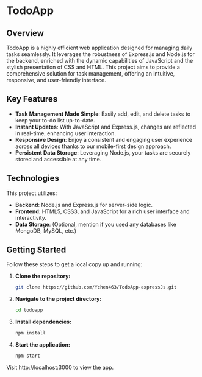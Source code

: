 # TodoApp

## Overview
TodoApp is a highly efficient web application designed for managing daily tasks seamlessly. It leverages the robustness of Express.js and Node.js for the backend, enriched with the dynamic capabilities of JavaScript and the stylish presentation of CSS and HTML. This project aims to provide a comprehensive solution for task management, offering an intuitive, responsive, and user-friendly interface.

## Key Features

- **Task Management Made Simple**: Easily add, edit, and delete tasks to keep your to-do list up-to-date.
- **Instant Updates**: With JavaScript and Express.js, changes are reflected in real-time, enhancing user interaction.
- **Responsive Design**: Enjoy a consistent and engaging user experience across all devices thanks to our mobile-first design approach.
- **Persistent Data Storage**: Leveraging Node.js, your tasks are securely stored and accessible at any time.

## Technologies

This project utilizes:
- **Backend**: Node.js and Express.js for server-side logic.
- **Frontend**: HTML5, CSS3, and JavaScript for a rich user interface and interactivity.
- **Data Storage**: (Optional, mention if you used any databases like MongoDB, MySQL, etc.)

## Getting Started

Follow these steps to get a local copy up and running:

1. **Clone the repository:**
   ```bash
   git clone https://github.com/Ychen463/TodoApp-expressJs.git
2. **Navigate to the project directory:**
    ```bash
    cd todoapp
3. **Install dependencies:**
    ```bash
    npm install
4. **Start the application:**
    ```bash
    npm start

Visit http://localhost:3000 to view the app.

